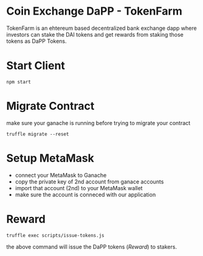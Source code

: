 # Coin Exchange DaPP - TokenFarm

TokenFarm is an ehtereum based decentralized bank exchange dapp where investors can stake the DAI tokens and get rewards from staking those tokens as DaPP Tokens.

# Start Client
`` npm start ``

# Migrate Contract
make sure your ganache is running before trying to migrate your contract

`` truffle migrate --reset ``

# Setup MetaMask
- connect your MetaMask to Ganache 
- copy the private key of 2nd account from ganace accounts
- import that account (2nd) to your MetaMask wallet
- make sure the account is conneced with our application


# Reward
`` truffle exec scripts/issue-tokens.js ``

the above command will issue the DaPP tokens (*Reward*) to stakers.




